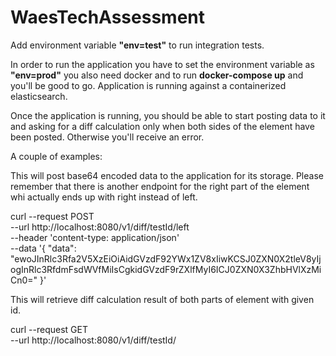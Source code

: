 # WaesTechAssessment

Add environment variable **"env=test"** to run integration tests.  

In order to run the application you have to set the environment variable as **"env=prod"** you also need docker and to run 
**docker-compose up** and you'll be good to go.
Application is running against a containerized elasticsearch.

Once the application is running, you should be able to start posting data to it and asking for a diff calculation only
when both sides of the element have been posted. Otherwise you'll receive an error.

A couple of examples:

This will post base64 encoded data to the application for its storage. Please remember that there is another endpoint 
for the right part of the element whi actually ends up with right instead of left.

curl --request POST \
  --url http://localhost:8080/v1/diff/testId/left \
  --header 'content-type: application/json' \
  --data '{
	"data": "ewoJInRlc3Rfa2V5XzEiOiAidGVzdF92YWx1ZV8xIiwKCSJ0ZXN0X2tleV8yIjogInRlc3RfdmFsdWVfMiIsCgkidGVzdF9rZXlfMyI6ICJ0ZXN0X3ZhbHVlXzMiCn0="
}'

This will retrieve diff calculation result of both parts of element with given id.

curl --request GET \
  --url http://localhost:8080/v1/diff/testId/ 
